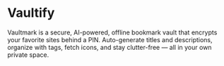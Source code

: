 # Vaultify
Vaultmark is a secure, AI-powered, offline bookmark vault that encrypts your favorite sites behind a PIN. Auto-generate titles and descriptions, organize with tags, fetch icons, and stay clutter-free — all in your own private space.
